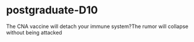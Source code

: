 # postgraduate-D10
The CNA vaccine will detach your immune system?The rumor will collapse without being attacked
